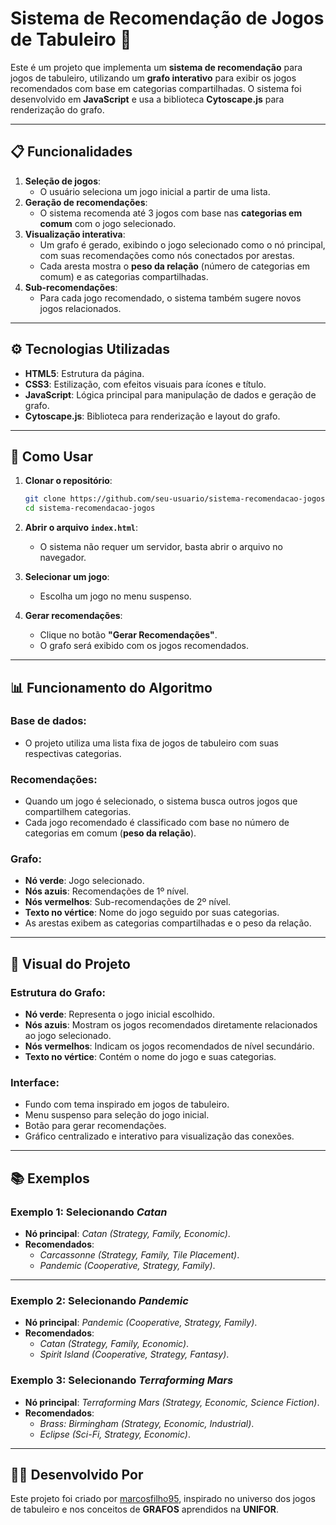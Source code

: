 # Sistema de Recomendação de Jogos de Tabuleiro 🎲

Este é um projeto que implementa um **sistema de recomendação** para jogos de tabuleiro, utilizando um **grafo interativo** para exibir os jogos recomendados com base em categorias compartilhadas. O sistema foi desenvolvido em **JavaScript** e usa a biblioteca **Cytoscape.js** para renderização do grafo.

---

## 📋 Funcionalidades

1. **Seleção de jogos**:
   - O usuário seleciona um jogo inicial a partir de uma lista.
2. **Geração de recomendações**:
   - O sistema recomenda até 3 jogos com base nas **categorias em comum** com o jogo selecionado.
3. **Visualização interativa**:
   - Um grafo é gerado, exibindo o jogo selecionado como o nó principal, com suas recomendações como nós conectados por arestas.
   - Cada aresta mostra o **peso da relação** (número de categorias em comum) e as categorias compartilhadas.
4. **Sub-recomendações**:
   - Para cada jogo recomendado, o sistema também sugere novos jogos relacionados.

---

## ⚙️ Tecnologias Utilizadas

- **HTML5**: Estrutura da página.
- **CSS3**: Estilização, com efeitos visuais para ícones e título.
- **JavaScript**: Lógica principal para manipulação de dados e geração de grafo.
- **Cytoscape.js**: Biblioteca para renderização e layout do grafo.

---

## 🚀 Como Usar

1. **Clonar o repositório**:
   ```bash
   git clone https://github.com/seu-usuario/sistema-recomendacao-jogos.git
   cd sistema-recomendacao-jogos
   
2. **Abrir o arquivo `index.html`**:
   - O sistema não requer um servidor, basta abrir o arquivo no navegador.

3. **Selecionar um jogo**:
   - Escolha um jogo no menu suspenso.

4. **Gerar recomendações**:
   - Clique no botão **"Gerar Recomendações"**.
   - O grafo será exibido com os jogos recomendados.

---

## 📊 Funcionamento do Algoritmo

### **Base de dados**:
- O projeto utiliza uma lista fixa de jogos de tabuleiro com suas respectivas categorias.

### **Recomendações**:
- Quando um jogo é selecionado, o sistema busca outros jogos que compartilhem categorias.
- Cada jogo recomendado é classificado com base no número de categorias em comum (**peso da relação**).

### **Grafo**:
- **Nó verde**: Jogo selecionado.
- **Nós azuis**: Recomendações de 1º nível.
- **Nós vermelhos**: Sub-recomendações de 2º nível.
- **Texto no vértice**: Nome do jogo seguido por suas categorias.
- As arestas exibem as categorias compartilhadas e o peso da relação.

---

## 🎨 Visual do Projeto

### **Estrutura do Grafo**:
- **Nó verde**: Representa o jogo inicial escolhido.
- **Nós azuis**: Mostram os jogos recomendados diretamente relacionados ao jogo selecionado.
- **Nós vermelhos**: Indicam os jogos recomendados de nível secundário.
- **Texto no vértice**: Contém o nome do jogo e suas categorias.

### **Interface**:
- Fundo com tema inspirado em jogos de tabuleiro.
- Menu suspenso para seleção do jogo inicial.
- Botão para gerar recomendações.
- Gráfico centralizado e interativo para visualização das conexões.

---

## 📚 Exemplos

### **Exemplo 1: Selecionando *Catan***

- **Nó principal**: *Catan (Strategy, Family, Economic)*.
- **Recomendados**:
  - *Carcassonne (Strategy, Family, Tile Placement)*.
  - *Pandemic (Cooperative, Strategy, Family)*.

---

### **Exemplo 2: Selecionando *Pandemic***

- **Nó principal**: *Pandemic (Cooperative, Strategy, Family)*.
- **Recomendados**:
  - *Catan (Strategy, Family, Economic)*.
  - *Spirit Island (Cooperative, Strategy, Fantasy)*.

### **Exemplo 3: Selecionando *Terraforming Mars***

- **Nó principal**: *Terraforming Mars (Strategy, Economic, Science Fiction)*.
- **Recomendados**:
  - *Brass: Birmingham (Strategy, Economic, Industrial)*.
  - *Eclipse (Sci-Fi, Strategy, Economic)*.

---

## 👨‍💻 Desenvolvido Por

Este projeto foi criado por [marcosfilho95](https://github.com/marcosfilho95), inspirado no universo dos jogos de tabuleiro e nos conceitos de **GRAFOS** aprendidos na **UNIFOR**.
